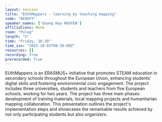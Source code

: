 ```yaml
---
layout: session
title: "EUthMappers - learning by teaching mapping"
code: "EK9UYY"
speaker_names: ['Quang Huy NGUYEN']
affiliations: None
room: "Pulag"
length: "5"
time: "Friday, 16:30"
time_iso: "2025-10-03T08:30:00Z"
resources: []
recording: True
prerecorded: True
---
```


EUthMappers is an ERASMUS+ initiative that promotes STEAM education in secondary schools throughout the European Union, enhancing students' digital skills and fostering environmental civic engagement. The project includes three universities, students and teachers from five European schools, working for two years. The project has three main phases: development of training materials, local mapping projects and humanitarian mapping collaboration. This presentation outlines the project's implementation steps and showcases the remarkable results achieved by not only participating students but also organizers.

